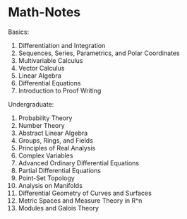 # Math-Notes

Basics:
1. Differentiation and Integration
2. Sequences, Series, Parametrics, and Polar Coordinates
3. Multivariable Calculus
4. Vector Calculus
5. Linear Algebra
6. Differential Equations
7. Introduction to Proof Writing


Undergraduate:
1. Probability Theory
2. Number Theory
3. Abstract Linear Algebra
4. Groups, Rings, and Fields
5. Principles of Real Analysis
6. Complex Variables
7. Advanced Ordinary Differential Equations
8. Partial Differential Equations
9. Point-Set Topology
10. Analysis on Manifolds
11. Differential Geometry of Curves and Surfaces
12. Metric Spaces and Measure Theory in R^n
13. Modules and Galois Theory

